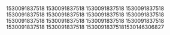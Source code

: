 1530091837518
1530091837518
1530091837518
1530091837518
1530091837518
1530091837518
1530091837518
1530091837518
1530091837518
1530091837518
1530091837518
1530091837518
1530091837518
1530091837518
15300918375181530146306827